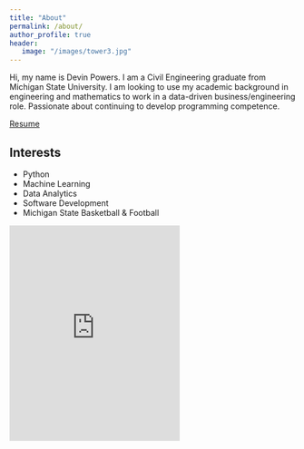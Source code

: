 ```yaml
---
title: "About"
permalink: /about/
author_profile: true
header:
   image: "/images/tower3.jpg"
---
```


Hi, my name is Devin Powers. I am a Civil Engineering graduate from Michigan State University. I am looking to use my academic background in engineering and mathematics to work in a data-driven business/engineering role. Passionate about continuing to develop programming competence.


[Resume](/resume/Devin_Powers_Resume.pdf)

## Interests

* Python
* Machine Learning
* Data Analytics
* Software Development
* Michigan State Basketball & Football



<iframe src="https://open.spotify.com/embed/playlist/1VEjjmVIpu2vWIgrs6u7hb" width="300" height="380" frameborder="0" allowtransparency="true" allow="encrypted-media"></iframe>

